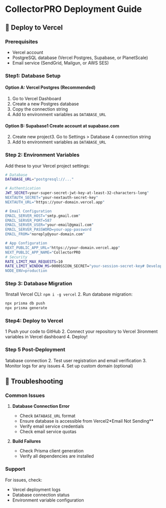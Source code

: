 # CollectorPRO Deployment Guide

## 🚀 Deploy to Vercel

### Prerequisites
- Vercel account
- PostgreSQL database (Vercel Postgres, Supabase, or PlanetScale)
- Email service (SendGrid, Mailgun, or AWS SES)

### Step1: Database Setup

#### Option A: Vercel Postgres (Recommended)
1. Go to Vercel Dashboard
2. Create a new Postgres database
3. Copy the connection string
4. Add to environment variables as `DATABASE_URL`

#### Option B: Supabase1 Create account at supabase.com
2. Create new project3. Go to Settings > Database
4 connection string
5. Add to environment variables as `DATABASE_URL`

### Step 2: Environment Variables

Add these to your Vercel project settings:

```bash
# Database
DATABASE_URL="postgresql://..."

# Authentication
JWT_SECRET=your-super-secret-jwt-key-at-least-32-characters-long"
NEXTAUTH_SECRET="your-nextauth-secret-key"
NEXTAUTH_URL="https://your-domain.vercel.app"

# Email Configuration
EMAIL_SERVER_HOST="smtp.gmail.com"
EMAIL_SERVER_PORT=587
EMAIL_SERVER_USER="your-email@gmail.com"
EMAIL_SERVER_PASSWORD=your-app-password
EMAIL_FROM="noreply@your-domain.com"

# App Configuration
NEXT_PUBLIC_APP_URL="https://your-domain.vercel.app"
NEXT_PUBLIC_APP_NAME="CollectorPRO
# Security
RATE_LIMIT_MAX_REQUESTS=10
RATE_LIMIT_WINDOW_MS=9000SSION_SECRET="your-session-secret-key# Development
NODE_ENV=production
```

### Step 3: Database Migration
1Install Vercel CLI: `npm i -g vercel`
2. Run database migration:
```bash
npx prisma db push
npx prisma generate
```

### Step4: Deploy to Vercel
1 Push your code to GitHub
2. Connect your repository to Vercel
3ironment variables in Vercel dashboard
4. Deploy!

### Step 5 Post-Deployment

1atabase connection
2. Test user registration and email verification
3. Monitor logs for any issues
4. Set up custom domain (optional)

## 🔧 Troubleshooting

### Common Issues

1. **Database Connection Error**
   - Check `DATABASE_URL` format
   - Ensure database is accessible from Vercel2*Email Not Sending**
   - Verify email service credentials
   - Check email service quotas

3. **Build Failures**
   - Check Prisma client generation
   - Verify all dependencies are installed

### Support

For issues, check:
- Vercel deployment logs
- Database connection status
- Environment variable configuration 